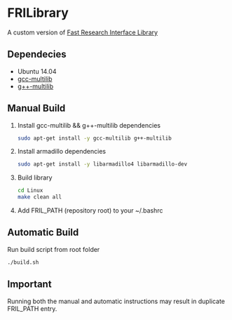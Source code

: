 FRILibrary
================================
A custom version of [Fast Research Interface Library](http://cs.stanford.edu/people/tkr/fri/html/)

Dependecies
-------------------------
* Ubuntu 14.04
* [gcc-multilib](http://packages.ubuntu.com/trusty/gcc-multilib)
* [g++-multilib](http://packages.ubuntu.com/trusty/g++-multilib)

Manual Build
-------------------------
1.  Install gcc-multilib && g++-multilib dependencies

    ```bash
    sudo apt-get install -y gcc-multilib g++-multilib
    ```
2.  Install armadillo dependencies

    ```bash
    sudo apt-get install -y libarmadillo4 libarmadillo-dev
    ```    
3. Build library

    ```bash
    cd Linux
    make clean all
    ```
4. Add FRIL_PATH (repository root) to your ~/.bashrc


Automatic Build
-------------------------
Run build script from root folder

```bash
./build.sh
```
Important
-------------------------
Running both the manual and automatic instructions may result in duplicate FRIL_PATH entry.